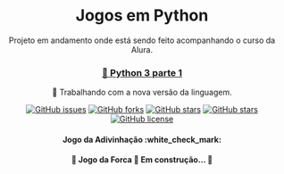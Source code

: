 <h1 align="center">Jogos em Python</h1>
<p align="center">Projeto em andamento onde está sendo feito acompanhando o curso da Alura. </p>

<h3 align="center">
    <a href="https://cursos.alura.com.br/course/python-3-introducao-a-nova-versao-da-linguagem">🔗 Python 3 parte 1 </a>
</h3>

<p align="center">🚀 Trabalhando com a nova versão da linguagem.</p>

<div align="center">
    <a href="https://github.com/cjannuzzi/jogos-py/issues"><img alt="GitHub issues" src="https://img.shields.io/github/issues/cjannuzzi/jogos-py"></a>
    <a href="https://github.com/cjannuzzi/jogos-py/network"><img alt="GitHub forks" src="https://img.shields.io/github/forks/cjannuzzi/jogos-py"></a>
    <a href="https://github.com/cjannuzzi/jogos-py/stargazers"><img alt="GitHub stars" src="https://img.shields.io/github/stars/cjannuzzi/jogos-py"></a>
    <a href="https://github.com/cjannuzzi/jogos-py/stargazers"><img alt="GitHub stars" src="https://img.shields.io/github/stars/cjannuzzi/jogos-py"></a>
    <a href="https://github.com/cjannuzzi/jogos-py"><img alt="GitHub license" src="https://img.shields.io/github/license/cjannuzzi/jogos-py"></a>
</div>

<h4 align="center"> 
	Jogo da Adivinhação :white_check_mark:  
</h4>

<h4 align="center"> 
	🚧   Jogo da Forca 🚀 Em construção...  🚧
</h4>
